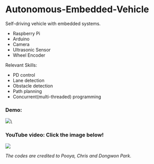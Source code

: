 # Autonomous-Embedded-Vehicle
Self-driving vehicle with embedded systems.
- Raspberry Pi
- Arduino
- Camera
- Ultrasonic Sensor
- Wheel Encoder



Relevant Skills:
- PD control
- Lane detection
- Obstacle detection
- Path planning
- Concurrent(multi-threaded) programming



### Demo:
![](demos/CS503FinalDemo002.gif)\



### YouTube video: Click the image below!
[![](http://img.youtube.com/vi/7k9oQS-aLwM/0.jpg)](http://www.youtube.com/watch?v=7k9oQS-aLwM "Self-driving Car")








*The codes are credited to Pooya, Chris and Dongwon Park.*
